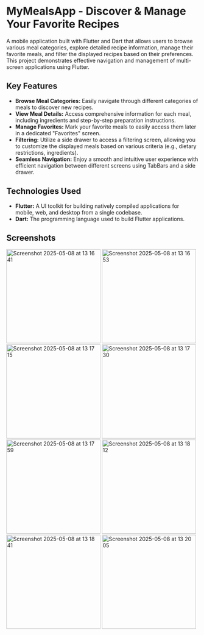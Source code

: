 # MyMealsApp - Discover & Manage Your Favorite Recipes

A mobile application built with Flutter and Dart that allows users to browse various meal categories, explore detailed recipe information, manage their favorite meals, and filter the displayed recipes based on their preferences. This project demonstrates effective navigation and management of multi-screen applications using Flutter.

## Key Features

* **Browse Meal Categories:** Easily navigate through different categories of meals to discover new recipes.
* **View Meal Details:** Access comprehensive information for each meal, including ingredients and step-by-step preparation instructions.
* **Manage Favorites:** Mark your favorite meals to easily access them later in a dedicated "Favorites" screen.
* **Filtering:** Utilize a side drawer to access a filtering screen, allowing you to customize the displayed meals based on various criteria (e.g., dietary restrictions, ingredients).
* **Seamless Navigation:** Enjoy a smooth and intuitive user experience with efficient navigation between different screens using TabBars and a side drawer.



## Technologies Used

* **Flutter:** A UI toolkit for building natively compiled applications for mobile, web, and desktop from a single codebase.
* **Dart:** The programming language used to build Flutter applications.

## Screenshots
<img width="247" alt="Screenshot 2025-05-08 at 13 16 41" src="https://github.com/user-attachments/assets/710ce32f-88df-456a-9338-eb7348242912" />
<img width="247" alt="Screenshot 2025-05-08 at 13 16 53" src="https://github.com/user-attachments/assets/80572160-1812-40ae-b47f-b18e670bce60" />
<img width="247" alt="Screenshot 2025-05-08 at 13 17 15" src="https://github.com/user-attachments/assets/08a7c873-0602-434b-800c-6187951e6544" />
<img width="247" alt="Screenshot 2025-05-08 at 13 17 30" src="https://github.com/user-attachments/assets/e7cde209-540d-46eb-aac0-c00043b61826" />
<img width="247" alt="Screenshot 2025-05-08 at 13 17 59" src="https://github.com/user-attachments/assets/fd5815f4-429c-4f8b-ba68-5a8b4788c84f" />
<img width="247" alt="Screenshot 2025-05-08 at 13 18 12" src="https://github.com/user-attachments/assets/813e28f2-9e48-4db2-acd7-6f226deb7aca" />
<img width="247" alt="Screenshot 2025-05-08 at 13 18 41" src="https://github.com/user-attachments/assets/bfa5d362-5d26-4752-872e-73bea29dde3f" />
<img width="247" alt="Screenshot 2025-05-08 at 13 20 05" src="https://github.com/user-attachments/assets/d71338d1-7f71-4396-ae38-14a1dcaaa0ab" />


